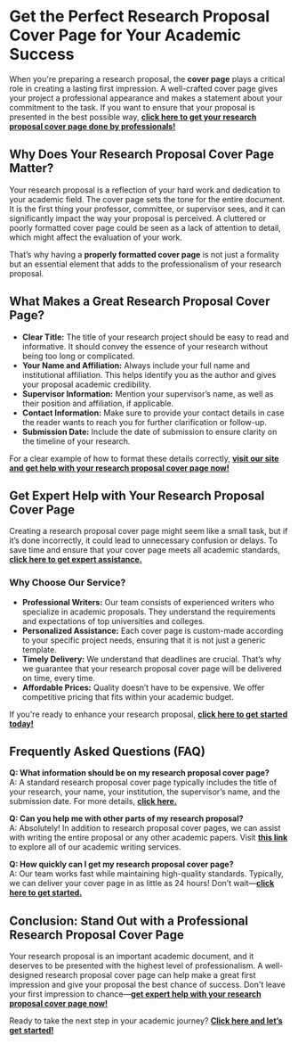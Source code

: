 # Get the Perfect Research Proposal Cover Page for Your Academic Success

When you're preparing a research proposal, the **cover page** plays a critical role in creating a lasting first impression. A well-crafted cover page gives your project a professional appearance and makes a statement about your commitment to the task. If you want to ensure that your proposal is presented in the best possible way, [**click here to get your research proposal cover page done by professionals!**](https://tinyurl.com/topessay?keyword=research+proposal+cover+page)

## Why Does Your Research Proposal Cover Page Matter?

Your research proposal is a reflection of your hard work and dedication to your academic field. The cover page sets the tone for the entire document. It is the first thing your professor, committee, or supervisor sees, and it can significantly impact the way your proposal is perceived. A cluttered or poorly formatted cover page could be seen as a lack of attention to detail, which might affect the evaluation of your work.

That’s why having a **properly formatted cover page** is not just a formality but an essential element that adds to the professionalism of your research proposal.

## What Makes a Great Research Proposal Cover Page?

- **Clear Title:** The title of your research project should be easy to read and informative. It should convey the essence of your research without being too long or complicated.
- **Your Name and Affiliation:** Always include your full name and institutional affiliation. This helps identify you as the author and gives your proposal academic credibility.
- **Supervisor Information:** Mention your supervisor’s name, as well as their position and affiliation, if applicable.
- **Contact Information:** Make sure to provide your contact details in case the reader wants to reach you for further clarification or follow-up.
- **Submission Date:** Include the date of submission to ensure clarity on the timeline of your research.

For a clear example of how to format these details correctly, [**visit our site and get help with your research proposal cover page now!**](https://tinyurl.com/topessay?keyword=research+proposal+cover+page)

## Get Expert Help with Your Research Proposal Cover Page

Creating a research proposal cover page might seem like a small task, but if it’s done incorrectly, it could lead to unnecessary confusion or delays. To save time and ensure that your cover page meets all academic standards, [**click here to get expert assistance.**](https://tinyurl.com/topessay?keyword=research+proposal+cover+page)

### Why Choose Our Service?

- **Professional Writers:** Our team consists of experienced writers who specialize in academic proposals. They understand the requirements and expectations of top universities and colleges.
- **Personalized Assistance:** Each cover page is custom-made according to your specific project needs, ensuring that it is not just a generic template.
- **Timely Delivery:** We understand that deadlines are crucial. That’s why we guarantee that your research proposal cover page will be delivered on time, every time.
- **Affordable Prices:** Quality doesn’t have to be expensive. We offer competitive pricing that fits within your academic budget.

If you're ready to enhance your research proposal, [**click here to get started today!**](https://tinyurl.com/topessay?keyword=research+proposal+cover+page)

## Frequently Asked Questions (FAQ)

**Q: What information should be on my research proposal cover page?**  
A: A standard research proposal cover page typically includes the title of your research, your name, your institution, the supervisor’s name, and the submission date. For more details, [**click here.**](https://tinyurl.com/topessay?keyword=research+proposal+cover+page)

**Q: Can you help me with other parts of my research proposal?**  
A: Absolutely! In addition to research proposal cover pages, we can assist with writing the entire proposal or any other academic papers. Visit [**this link**](https://tinyurl.com/topessay?keyword=research+proposal+cover+page) to explore all of our academic writing services.

**Q: How quickly can I get my research proposal cover page?**  
A: Our team works fast while maintaining high-quality standards. Typically, we can deliver your cover page in as little as 24 hours! Don’t wait—[**click here to get started.**](https://tinyurl.com/topessay?keyword=research+proposal+cover+page)

## Conclusion: Stand Out with a Professional Research Proposal Cover Page

Your research proposal is an important academic document, and it deserves to be presented with the highest level of professionalism. A well-designed research proposal cover page can help make a great first impression and give your proposal the best chance of success. Don't leave your first impression to chance—[**get expert help with your research proposal cover page now!**](https://tinyurl.com/topessay?keyword=research+proposal+cover+page)

Ready to take the next step in your academic journey? [**Click here and let’s get started!**](https://tinyurl.com/topessay?keyword=research+proposal+cover+page)
